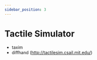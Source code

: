 ```yaml
---
sidebar_position: 3
---
```


# Tactile Simulator


- taxim
- diffhand (http://tactilesim.csail.mit.edu/)